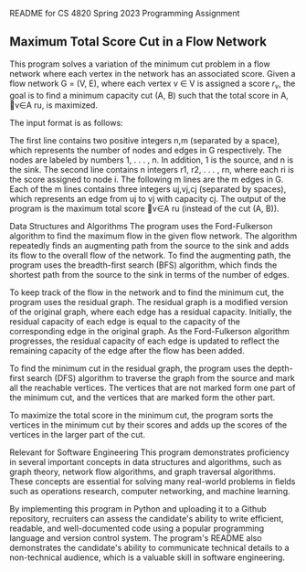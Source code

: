 README for CS 4820 Spring 2023 Programming Assignment

## Maximum Total Score Cut in a Flow Network
This program solves a variation of the minimum cut problem in a flow network where each vertex in the network has an associated score. Given a flow network G = (V, E), where each vertex v ∈ V is assigned a score $r_v$, the goal is to find a minimum capacity cut (A, B) such that the total score in A, 􏰂v∈A ru, is maximized.

The input format is as follows:

The first line contains two positive integers n,m (separated by a space), which represents the number of nodes and edges in G respectively. The nodes are labeled by numbers 1, . . . , n. In addition, 1 is the source, and n is the sink.
The second line contains n integers r1, r2, . . . , rn, where each ri is the score assigned to node i.
The following m lines are the m edges in G. Each of the m lines contains three integers uj,vj,cj (separated by spaces), which represents an edge from uj to vj with capacity cj.
The output of the program is the maximum total score 􏰂v∈A ru (instead of the cut (A, B)).

Data Structures and Algorithms
The program uses the Ford-Fulkerson algorithm to find the maximum flow in the given flow network. The algorithm repeatedly finds an augmenting path from the source to the sink and adds its flow to the overall flow of the network. To find the augmenting path, the program uses the breadth-first search (BFS) algorithm, which finds the shortest path from the source to the sink in terms of the number of edges.

To keep track of the flow in the network and to find the minimum cut, the program uses the residual graph. The residual graph is a modified version of the original graph, where each edge has a residual capacity. Initially, the residual capacity of each edge is equal to the capacity of the corresponding edge in the original graph. As the Ford-Fulkerson algorithm progresses, the residual capacity of each edge is updated to reflect the remaining capacity of the edge after the flow has been added.

To find the minimum cut in the residual graph, the program uses the depth-first search (DFS) algorithm to traverse the graph from the source and mark all the reachable vertices. The vertices that are not marked form one part of the minimum cut, and the vertices that are marked form the other part.

To maximize the total score in the minimum cut, the program sorts the vertices in the minimum cut by their scores and adds up the scores of the vertices in the larger part of the cut.

Relevant for Software Engineering
This program demonstrates proficiency in several important concepts in data structures and algorithms, such as graph theory, network flow algorithms, and graph traversal algorithms. These concepts are essential for solving many real-world problems in fields such as operations research, computer networking, and machine learning.

By implementing this program in Python and uploading it to a Github repository, recruiters can assess the candidate's ability to write efficient, readable, and well-documented code using a popular programming language and version control system. The program's README also demonstrates the candidate's ability to communicate technical details to a non-technical audience, which is a valuable skill in software engineering.
